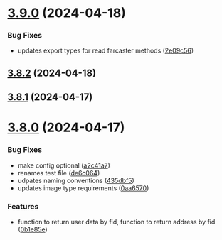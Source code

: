 # [3.9.0](https://github.com/PinataCloud/pinata-fdk/compare/3.8.2...3.9.0) (2024-04-18)


### Bug Fixes

* updates export types for read farcaster methods ([2e09c56](https://github.com/PinataCloud/pinata-fdk/commit/2e09c563d2363539cc86194b3d050391533d8d90))



## [3.8.2](https://github.com/PinataCloud/pinata-fdk/compare/3.8.1...3.8.2) (2024-04-18)



## [3.8.1](https://github.com/PinataCloud/pinata-fdk/compare/v3.8.0...3.8.1) (2024-04-17)



# [3.8.0](https://github.com/PinataCloud/pinata-fdk/compare/a2c41a72b837d86cd4d5e4cbf2ea2a11803d0e41...v3.8.0) (2024-04-17)


### Bug Fixes

* make config optional ([a2c41a7](https://github.com/PinataCloud/pinata-fdk/commit/a2c41a72b837d86cd4d5e4cbf2ea2a11803d0e41))
* renames test file ([de6c064](https://github.com/PinataCloud/pinata-fdk/commit/de6c06416d2b0d9269bbdc7c9b9b195f91c22d54))
* udpates naming conventions ([435dbf5](https://github.com/PinataCloud/pinata-fdk/commit/435dbf5ef82dfc5711615098ba586f2c1c41cc8d))
* updates image type requirements ([0aa6570](https://github.com/PinataCloud/pinata-fdk/commit/0aa657007aa00b3e87f194df4c7b23c5db8fc8d3))


### Features

* function to return user data by fid, function to return address by fid ([0b1e85e](https://github.com/PinataCloud/pinata-fdk/commit/0b1e85e59bedc82751494e267c6c1610c87102bf))




